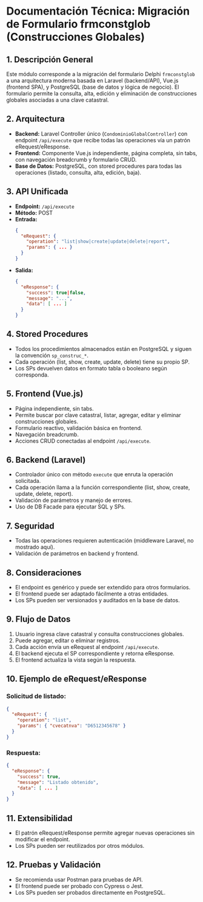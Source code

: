 # Documentación Técnica: Migración de Formulario frmconstglob (Construcciones Globales)

## 1. Descripción General
Este módulo corresponde a la migración del formulario Delphi `frmconstglob` a una arquitectura moderna basada en Laravel (backend/API), Vue.js (frontend SPA), y PostgreSQL (base de datos y lógica de negocio). El formulario permite la consulta, alta, edición y eliminación de construcciones globales asociadas a una clave catastral.

## 2. Arquitectura
- **Backend:** Laravel Controller único (`CondominioGlobalController`) con endpoint `/api/execute` que recibe todas las operaciones vía un patrón eRequest/eResponse.
- **Frontend:** Componente Vue.js independiente, página completa, sin tabs, con navegación breadcrumb y formulario CRUD.
- **Base de Datos:** PostgreSQL, con stored procedures para todas las operaciones (listado, consulta, alta, edición, baja).

## 3. API Unificada
- **Endpoint:** `/api/execute`
- **Método:** POST
- **Entrada:**
  ```json
  {
    "eRequest": {
      "operation": "list|show|create|update|delete|report",
      "params": { ... }
    }
  }
  ```
- **Salida:**
  ```json
  {
    "eResponse": {
      "success": true|false,
      "message": "...",
      "data": [ ... ]
    }
  }
  ```

## 4. Stored Procedures
- Todos los procedimientos almacenados están en PostgreSQL y siguen la convención `sp_construc_*`.
- Cada operación (list, show, create, update, delete) tiene su propio SP.
- Los SPs devuelven datos en formato tabla o booleano según corresponda.

## 5. Frontend (Vue.js)
- Página independiente, sin tabs.
- Permite buscar por clave catastral, listar, agregar, editar y eliminar construcciones globales.
- Formulario reactivo, validación básica en frontend.
- Navegación breadcrumb.
- Acciones CRUD conectadas al endpoint `/api/execute`.

## 6. Backend (Laravel)
- Controlador único con método `execute` que enruta la operación solicitada.
- Cada operación llama a la función correspondiente (list, show, create, update, delete, report).
- Validación de parámetros y manejo de errores.
- Uso de DB Facade para ejecutar SQL y SPs.

## 7. Seguridad
- Todas las operaciones requieren autenticación (middleware Laravel, no mostrado aquí).
- Validación de parámetros en backend y frontend.

## 8. Consideraciones
- El endpoint es genérico y puede ser extendido para otros formularios.
- El frontend puede ser adaptado fácilmente a otras entidades.
- Los SPs pueden ser versionados y auditados en la base de datos.

## 9. Flujo de Datos
1. Usuario ingresa clave catastral y consulta construcciones globales.
2. Puede agregar, editar o eliminar registros.
3. Cada acción envía un eRequest al endpoint `/api/execute`.
4. El backend ejecuta el SP correspondiente y retorna eResponse.
5. El frontend actualiza la vista según la respuesta.

## 10. Ejemplo de eRequest/eResponse
### Solicitud de listado:
```json
{
  "eRequest": {
    "operation": "list",
    "params": { "cvecatnva": "D6512345678" }
  }
}
```
### Respuesta:
```json
{
  "eResponse": {
    "success": true,
    "message": "Listado obtenido",
    "data": [ ... ]
  }
}
```

## 11. Extensibilidad
- El patrón eRequest/eResponse permite agregar nuevas operaciones sin modificar el endpoint.
- Los SPs pueden ser reutilizados por otros módulos.

## 12. Pruebas y Validación
- Se recomienda usar Postman para pruebas de API.
- El frontend puede ser probado con Cypress o Jest.
- Los SPs pueden ser probados directamente en PostgreSQL.
